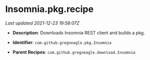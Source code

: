 # Insomnia.pkg.recipe

_Last updated 2021-12-23 19:58:07Z_

- **Description**: Downloads Insomnia REST client and builds a pkg.

- **Identifier**: `com.github.gregneagle.pkg.Insomnia`

- **Parent Recipes**: `com.github.gregneagle.download.Insomnia`